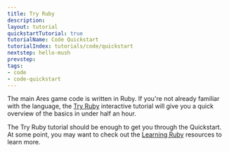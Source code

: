 ```yaml
---
title: Try Ruby
description:
layout: tutorial
quickstartTutorial: true
tutorialName: Code Quickstart
tutorialIndex: tutorials/code/quickstart
nextstep: hello-mush
prevstep: 
tags: 
- code
- code-quickstart
---
```


The main Ares game code is written in Ruby.  If you're not already familiar with the language, the [Try Ruby](https://ruby.github.io/TryRuby/) interactive tutorial will give you a quick overview of the basics in under half an hour.

The Try Ruby tutorial should be enough to get you through the Quickstart.  At some point, you may want to check out the [Learning Ruby](/tutorials/code/ruby) resources to learn more.